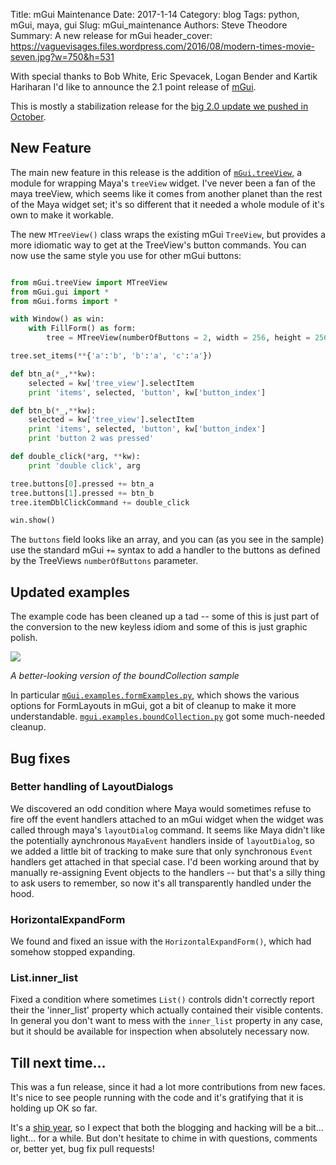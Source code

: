 Title: mGui Maintenance
Date:  2017-1-14
Category: blog
Tags: python, mGui, maya, gui
Slug: mGui_maintenance
Authors: Steve Theodore
Summary: A new release for mGui
header_cover: https://vaguevisages.files.wordpress.com/2016/08/modern-times-movie-seven.jpg?w=750&h=531 

With special thanks to Bob White, Eric Spevacek, Logan Bender and Kartik Hariharan I'd like to announce the 2.1 point release of [mGui](https://github.com/theodox/mGui).  

This is mostly a stabilization release for the [big 2.0 update we pushed in October](/2016/mgui2_live). 

## New Feature

The main new feature in this release is the addition of [`mGui.treeView`](https://github.com/theodox/mGui/blob/master/mGui/treeView.py), a module for wrapping Maya's `treeView` widget.  I've never been a fan of the maya treeView, which seems like it comes from another planet than the rest of the Maya widget set; it's so different that it needed a whole module of it's own to make it workable. 

The new `MTreeView()` class wraps the existing mGui `TreeView`, but provides a more idiomatic way to get at the TreeView's button commands.  You can now use the same style you use for other mGui buttons:

```python

from mGui.treeView import MTreeView
from mGui.gui import *
from mGui.forms import *

with Window() as win:
    with FillForm() as form:
        tree = MTreeView(numberOfButtons = 2, width = 256, height = 256)

tree.set_items(**{'a':'b', 'b':'a', 'c':'a'})

def btn_a(*_,**kw):
    selected = kw['tree_view'].selectItem
    print 'items', selected, 'button', kw['button_index']

def btn_b(*_,**kw):
    selected = kw['tree_view'].selectItem
    print 'items', selected, 'button', kw['button_index']
    print 'button 2 was pressed'

def double_click(*arg, **kw):
    print 'double click', arg

tree.buttons[0].pressed += btn_a
tree.buttons[1].pressed += btn_b
tree.itemDblClickCommand += double_click

win.show()
```

The `buttons` field looks like an array, and you can (as you see in the sample) use the standard mGui `+=` syntax to add a handler to the buttons as defined by the TreeViews `numberOfButtons` parameter.  


## Updated examples


The example code has been cleaned up a tad -- some of this is just part of the conversion to the new keyless idiom and some of this is just graphic polish. 

![](https://dl.dropboxusercontent.com/u/2977490/bound_collection)

_A better-looking version of the boundCollection sample_

In particular [`mGui.examples.formExamples.py`](https://github.com/theodox/mGui/blob/master/mGui/examples/formExamples.py), which shows the various options for FormLayouts in mGui, got a bit of cleanup to make it more understandable.  [`mgui.examples.boundCollection.py`](https://github.com/theodox/mGui/blob/master/mGui/examples/boundCollection.py) got some much-needed cleanup.


## Bug fixes

### Better handling of LayoutDialogs
We discovered an odd condition where Maya would sometimes refuse to fire off the event handlers attached to an mGui widget when the widget was called through maya's `layoutDialog` command.  It seems like Maya didn't like the potentially aynchronous `MayaEvent` handlers inside of `layoutDialog`, so we added a little bit of tracking to make sure that only synchronous `Event` handlers get attached in that special case. I'd been working around that by manually re-assigning Event objects to the handlers -- but that's a silly thing to ask users to remember, so now it's all transparently handled under the hood.

###  HorizontalExpandForm
We found and fixed an issue with the `HorizontalExpandForm()`, which had somehow stopped expanding.

### List.inner_list
Fixed a condition where sometimes `List()` controls didn't correctly report their the 'inner_list' property which actually contained their visible contents.  In general you don't want to mess with the `inner_list` property in any case, but it should be available for inspection when absolutely necessary now.


## Till next time...

This was a fun release, since it had a lot more contributions from new faces. It's nice to see people running with the code and it's gratifying that it is holding up OK so far. 

It's a [ship year](http://www.xbox.com/en-US/games/state-of-decay-2), so I expect that both the blogging and hacking will be a bit... light... for a while.  But don't hesitate to chime in with questions, comments or, better yet, bug fix pull requests!  

